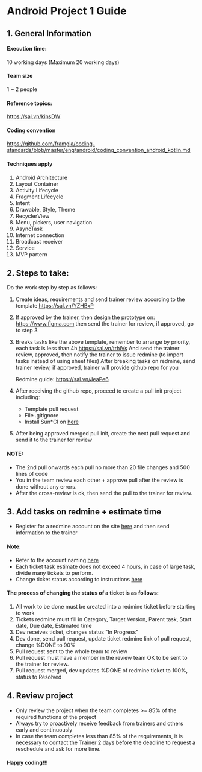 # Android Project 1 Guide

## 1. General Information
#### Execution time:
10 working days (Maximum 20 working days)
#### Team size
1 ~ 2 people

#### Reference topics:
https://sal.vn/kinsDW

#### Coding convention
https://github.com/framgia/coding-standards/blob/master/eng/android/coding_convention_android_kotlin.md

#### Techniques apply
1. Android Architecture
2. Layout Container
3. Activity Lifecycle
4. Fragment Lifecycle
5. Intent
6. Drawable, Style, Theme
7. RecyclerView
8. Menu, pickers, user navigation
9. AsyncTask
10. Internet connection
11. Broadcast receiver
12. Service
13. MVP partern

## 2. Steps to take:
Do the work step by step as follows:
1. Create ideas, requirements and send trainer review according to the template
    https://sal.vn/YZHBxP
2. If approved by the trainer, then design the prototype on:
   https://www.figma.com
   then send the trainer for review, if approved, go to step 3
3. Breaks tasks like the above template, remember to arrange by priority, each task is less than 4h
    https://sal.vn/trhiVs
    And send the trainer review, approved, then notify the trainer to issue redmine (to import tasks instead of using sheet files)
    After breaking tasks on redmine, send trainer review, if approved, trainer will provide github repo for you
    
    Redmine guide: https://sal.vn/JeaPe6
4. After receiving the github repo, proceed to create a pull init project including:
    - Template pull request
    - File .gitignore
    - Install Sun*CI
    on [here](https://github.com/framgia/Training-Guideline/blob/master/Android/setup-project)
5. After being approved merged pull init, create the next pull request and send it to the trainer for review

#### NOTE:
- The 2nd pull onwards each pull no more than 20 file changes and 500 lines of code
- You in the team review each other + approve pull after the review is done without any errors.
- After the cross-review is ok, then send the pull to the trainer for review.

## 3. Add tasks on redmine + estimate time
- Register for a redmine account on the site [here](https://edu-redmine.sun-asterisk.vn/) and then send information to the trainer
#### Note:
- Refer to the account naming [here](https://github.com/framgia/Training-Guideline/blob/master/Rails/RegisterEduRedmine.png)
- Each ticket task estimate does not exceed 4 hours, in case of large task, divide many tickets to perform.
- Change ticket status according to instructions [here](https://github.com/framgia/Training-Guideline/blob/master/WorkingProcess/redmine/redmine.md)

#### The process of changing the status of a ticket is as follows:
1. All work to be done must be created into a redmine ticket before starting to work
2. Tickets redmine must fill in Category, Target Version, Parent task, Start date, Due date, Estimated time
3. Dev receives ticket, changes status "In Progress"
4. Dev done, send pull request, update ticket redmine link of pull request, change %DONE to 90%
5. Pull request sent to the whole team to review
6. Pull request must have a member in the review team OK to be sent to the trainer for review.
7. Pull request merged, dev updates %DONE of redmine ticket to 100%, status to Resolved

## 4. Review project
- Only review the project when the team completes >= 85% of the required functions of the project
- Always try to proactively receive feedback from trainers and others early and continuously
- In case the team completes less than 85% of the requirements, it is necessary to contact the Trainer 2 days before the deadline to request a reschedule and ask for more time.

#### Happy coding!!!
